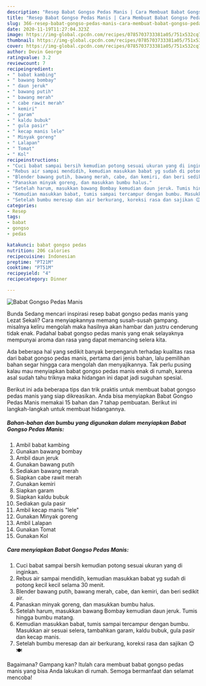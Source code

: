 ```yaml
---
description: "Resep Babat Gongso Pedas Manis | Cara Membuat Babat Gongso Pedas Manis Yang Bikin Ngiler"
title: "Resep Babat Gongso Pedas Manis | Cara Membuat Babat Gongso Pedas Manis Yang Bikin Ngiler"
slug: 366-resep-babat-gongso-pedas-manis-cara-membuat-babat-gongso-pedas-manis-yang-bikin-ngiler
date: 2020-11-19T11:27:04.323Z
image: https://img-global.cpcdn.com/recipes/0785703733381a05/751x532cq70/babat-gongso-pedas-manis-foto-resep-utama.jpg
thumbnail: https://img-global.cpcdn.com/recipes/0785703733381a05/751x532cq70/babat-gongso-pedas-manis-foto-resep-utama.jpg
cover: https://img-global.cpcdn.com/recipes/0785703733381a05/751x532cq70/babat-gongso-pedas-manis-foto-resep-utama.jpg
author: Devin George
ratingvalue: 3.2
reviewcount: 7
recipeingredient:
- " babat kambing"
- " bawang bombay"
- " daun jeruk"
- " bawang putih"
- " bawang merah"
- " cabe rawit merah"
- " kemiri"
- " garam"
- " kaldu bubuk"
- " gula pasir"
- " kecap manis lele"
- " Minyak goreng"
- " Lalapan"
- " Tomat"
- " Kol"
recipeinstructions:
- "Cuci babat sampai bersih kemudian potong sesuai ukuran yang di inginkan."
- "Rebus air sampai mendidih, kemudian masukkan babat yg sudah di potong kecil kecil selama 30 menit."
- "Blender bawang putih, bawang merah, cabe, dan kemiri, dan beri sedikit air."
- "Panaskan minyak goreng, dan masukkan bumbu halus."
- "Setelah harum, masukkan bawang Bombay kemudian daun jeruk. Tumis hingga bumbu matang."
- "Kemudian masukkan babat, tumis sampai tercampur dengan bumbu. Masukkan air sesuai selera, tambahkan garam, kaldu bubuk, gula pasir dan kecap manis."
- "Setelah bumbu meresap dan air berkurang, koreksi rasa dan sajikan 😊🍽️"
categories:
- Resep
tags:
- babat
- gongso
- pedas

katakunci: babat gongso pedas 
nutrition: 206 calories
recipecuisine: Indonesian
preptime: "PT21M"
cooktime: "PT51M"
recipeyield: "4"
recipecategory: Dinner

---
```



![Babat Gongso Pedas Manis](https://img-global.cpcdn.com/recipes/0785703733381a05/751x532cq70/babat-gongso-pedas-manis-foto-resep-utama.jpg)

Bunda Sedang mencari inspirasi resep babat gongso pedas manis yang Lezat Sekali? Cara menyiapkannya memang susah-susah gampang. misalnya keliru mengolah maka hasilnya akan hambar dan justru cenderung tidak enak. Padahal babat gongso pedas manis yang enak selayaknya mempunyai aroma dan rasa yang dapat memancing selera kita.



Ada beberapa hal yang sedikit banyak berpengaruh terhadap kualitas rasa dari babat gongso pedas manis, pertama dari jenis bahan, lalu pemilihan bahan segar hingga cara mengolah dan menyajikannya. Tak perlu pusing kalau mau menyiapkan babat gongso pedas manis enak di rumah, karena asal sudah tahu triknya maka hidangan ini dapat jadi suguhan spesial.


Berikut ini ada beberapa tips dan trik praktis untuk membuat babat gongso pedas manis yang siap dikreasikan. Anda bisa menyiapkan Babat Gongso Pedas Manis memakai 15 bahan dan 7 tahap pembuatan. Berikut ini langkah-langkah untuk membuat hidangannya.

<!--inarticleads1-->

##### Bahan-bahan dan bumbu yang digunakan dalam menyiapkan Babat Gongso Pedas Manis:

1. Ambil  babat kambing
1. Gunakan  bawang bombay
1. Ambil  daun jeruk
1. Gunakan  bawang putih
1. Sediakan  bawang merah
1. Siapkan  cabe rawit merah
1. Gunakan  kemiri
1. Siapkan  garam
1. Siapkan  kaldu bubuk
1. Sediakan  gula pasir
1. Ambil  kecap manis &#34;lele&#34;
1. Gunakan  Minyak goreng
1. Ambil  Lalapan
1. Gunakan  Tomat
1. Gunakan  Kol




<!--inarticleads2-->

##### Cara menyiapkan Babat Gongso Pedas Manis:

1. Cuci babat sampai bersih kemudian potong sesuai ukuran yang di inginkan.
1. Rebus air sampai mendidih, kemudian masukkan babat yg sudah di potong kecil kecil selama 30 menit.
1. Blender bawang putih, bawang merah, cabe, dan kemiri, dan beri sedikit air.
1. Panaskan minyak goreng, dan masukkan bumbu halus.
1. Setelah harum, masukkan bawang Bombay kemudian daun jeruk. Tumis hingga bumbu matang.
1. Kemudian masukkan babat, tumis sampai tercampur dengan bumbu. Masukkan air sesuai selera, tambahkan garam, kaldu bubuk, gula pasir dan kecap manis.
1. Setelah bumbu meresap dan air berkurang, koreksi rasa dan sajikan 😊🍽️




Bagaimana? Gampang kan? Itulah cara membuat babat gongso pedas manis yang bisa Anda lakukan di rumah. Semoga bermanfaat dan selamat mencoba!
